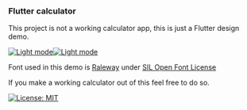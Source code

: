 
### Flutter calculator

This project is not a working calculator app, this is just a Flutter design demo.

[![Light mode](https://raw.githubusercontent.com/kristijandraca/Flutter-Calculator/master/screenshots/rsz_demo_light.png)](https://raw.githubusercontent.com/kristijandraca/Flutter-Calculator/master/screenshots/demo_light.png)[![Light mode](https://raw.githubusercontent.com/kristijandraca/Flutter-Calculator/master/screenshots/rsz_demo_dark.png)](https://raw.githubusercontent.com/kristijandraca/Flutter-Calculator/master/screenshots/demo_dark.png)

Font used in this demo is [Raleway](https://fonts.google.com/specimen/Raleway)  under [SIL Open Font License](https://scripts.sil.org/cms/scripts/page.php?site_id=nrsi&id=OFL)

If you make a working calculator out of this feel free to do so.

[![License: MIT](https://img.shields.io/badge/License-MIT-yellow.svg)](https://opensource.org/licenses/MIT)

